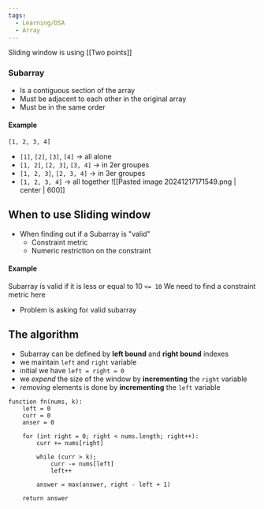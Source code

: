 ```yaml
---
tags:
  - Learning/DSA
  - Array
---
```

Sliding window is using [[Two points]]

### Subarray
- Is a contiguous section of the array
- Must be adjacent to each other in the original array
- Must be in the same order

#### Example
`[1, 2, 3, 4]`

- `[1]`, `[2]`, `[3]`, `[4]` -> all alone
- `[1, 2]`, `[2, 3]`, `[3, 4]` -> in 2er groupes
- `[1, 2, 3]`, `[2, 3, 4]` -> in 3er groupes
- `[1, 2, 3, 4]` -> all together
![[Pasted image 20241217171549.png | center | 600]]

## When to use Sliding window

- When finding out if a Subarray is "valid"
	- Constraint metric
	- Numeric restriction on the constraint

#### Example
Subarray is valid if it is less or equal to 10 `<= 10`
We need to find a constraint metric here

- Problem is asking for valid subarray

## The algorithm

- Subarray can be defined by **left bound** and **right bound** indexes
- we maintain `left` and `right` variable
- initial we have `left = right = 0`
- we _expend_ the size of the window by **incrementing** the `right` variable
- _removing_ elements is done by **incrementing** the `left` variable

```pseudocode
function fn(nums, k):
	left = 0
	curr = 0
	anser = 0
	
	for (int right = 0; right < nums.length; right++):
		curr += nums[right]
		
		while (curr > k);
			curr -= nums[left]
			left++
			
		answer = max(answer, right - left + 1)
	
	return answer
```